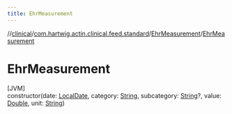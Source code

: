 ```yaml
---
title: EhrMeasurement
---
```

//[clinical](../../../index.html)/[com.hartwig.actin.clinical.feed.standard](../index.html)/[EhrMeasurement](index.html)/[EhrMeasurement](-ehr-measurement.html)



# EhrMeasurement



[JVM]\
constructor(date: [LocalDate](https://docs.oracle.com/javase/8/docs/api/java/time/LocalDate.html), category: [String](https://kotlinlang.org/api/latest/jvm/stdlib/kotlin/-string/index.html), subcategory: [String](https://kotlinlang.org/api/latest/jvm/stdlib/kotlin/-string/index.html)?, value: [Double](https://kotlinlang.org/api/latest/jvm/stdlib/kotlin/-double/index.html), unit: [String](https://kotlinlang.org/api/latest/jvm/stdlib/kotlin/-string/index.html))




